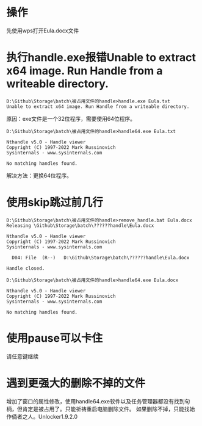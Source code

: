 # 操作
先使用wps打开Eula.docx文件

# 执行handle.exe报错Unable to extract x64 image. Run Handle from a writeable directory.
```
D:\Github\Storage\batch\被占用文件的handle>handle.exe Eula.txt
Unable to extract x64 image. Run Handle from a writeable directory.
```

原因：exe文件是一个32位程序，需要使用64位程序。
```
D:\Github\Storage\batch\被占用文件的handle>handle64.exe Eula.txt

Nthandle v5.0 - Handle viewer
Copyright (C) 1997-2022 Mark Russinovich
Sysinternals - www.sysinternals.com

No matching handles found.
```

解决方法：更换64位程序。

# 使用skip跳过前几行
```
D:\Github\Storage\batch\被占用文件的handle>remove_handle.bat Eula.docx
Releasing \Github\Storage\batch\??????handle\Eula.docx

Nthandle v5.0 - Handle viewer
Copyright (C) 1997-2022 Mark Russinovich
Sysinternals - www.sysinternals.com

  D04: File  (R--)   D:\Github\Storage\batch\??????handle\Eula.docx

Handle closed.

D:\Github\Storage\batch\被占用文件的handle>handle64.exe Eula.docx

Nthandle v5.0 - Handle viewer
Copyright (C) 1997-2022 Mark Russinovich
Sysinternals - www.sysinternals.com

No matching handles found.
```

# 使用pause可以卡住
请任意键继续

# 遇到更强大的删除不掉的文件
增加了窗口的属性修改，使用handle64.exe软件以及任务管理器都没有找到句柄，但肯定是被占用了。只能祈祷重启电脑删除文件。
如果删除不掉，只能找始作俑者之人。Unlocker1.9.2.0



